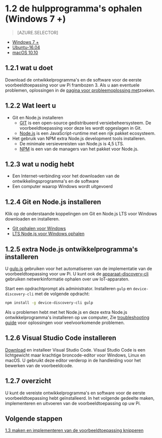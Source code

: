 <properties
 pageTitle="Hulpprogramma's (Windows 7 +) | Microsoft Azure"
 description="Download en installeer de vereiste hulpprogramma's en software voor de toepassing van het eerste monster voor uw Pi in Windows 7 en latere versies."
 services="iot-hub"
 documentationCenter=""
 authors="shizn"
 manager="timlt"
 tags=""
 keywords=""/>

<tags
 ms.service="iot-hub"
 ms.devlang="multiple"
 ms.topic="article"
 ms.tgt_pltfrm="na"
 ms.workload="na"
 ms.date="10/21/2016"
 ms.author="xshi"/>

# <a name="12-get-the-tools-windows-7-"></a>1.2 de hulpprogramma's ophalen (Windows 7 +) 

> [AZURE.SELECTOR]
- [Windows 7 +](iot-hub-raspberry-pi-kit-node-lesson1-get-the-tools-win32.md)
- [Ubuntu-16.04](iot-hub-raspberry-pi-kit-node-lesson1-get-the-tools-ubuntu.md)
- [macOS 10.10](iot-hub-raspberry-pi-kit-node-lesson1-get-the-tools-mac.md)

## <a name="121-what-you-will-do"></a>1.2.1 wat u doet

Download de ontwikkelprogramma's en de software voor de eerste voorbeeldtoepassing voor uw Pi frambozen 3. Als u aan eventuele problemen, oplossingen in de [pagina voor probleemoplossing met](iot-hub-raspberry-pi-kit-node-troubleshooting.md)zoeken.

## <a name="122-what-you-will-learn"></a>1.2.2 Wat leert u
- Git en Node.js installeren
  - [GIT](https://git-scm.com) is een open-source gedistribueerd versiebeheersysteem. De voorbeeldtoepassing voor deze les wordt opgeslagen in Git.
  - [Node.js](https://nodejs.org/en/) is een JavaScript-runtime met een rijk pakket ecosysteem.
- Het gebruik van NPM extra Node.js development tools installeren.
  - De minimale versievereisten van Node.js is 4,5 LTS.
  - [NPM](https://www.npmjs.com) is een van de managers van het pakket voor Node.js.

## <a name="123-what-you-need"></a>1.2.3 wat u nodig hebt

- Een Internet-verbinding voor het downloaden van de ontwikkelingsprogramma's en de software
- Een computer waarop Windows wordt uitgevoerd

## <a name="124-install-git-and-nodejs"></a>1.2.4 Git en Node.js installeren

Klik op de onderstaande koppelingen om Git en Node.js LTS voor Windows downloaden en installeren.

- [Git ophalen voor Windows](https://git-scm.com/download/win/)
- [LTS Node.js voor Windows ophalen](https://nodejs.org/en/)

## <a name="125-install-additional-nodejs-development-tools"></a>1.2.5 extra Node.js ontwikkelprogramma's installeren

U [gulp.js](http://gulpjs.com) gebruiken voor het automatiseren van de implementatie van de voorbeeldtoepassing voor uw Pi. U kunt ook de [apparaat-discovery-cli](https://github.com/Azure/device-discovery-cli) gebruiken netwerkinformatie ophalen over uw IoT-apparaten.

Start een opdrachtprompt als administrator. Installeren `gulp` en `device-discovery-cli` met de volgende opdracht:

```bash
npm install -g device-discovery-cli gulp
```
    
Als u problemen hebt met het Node.js en deze extra Node.js ontwikkelprogramma's installeren op uw computer, Zie [troubleshooting guide](iot-hub-raspberry-pi-kit-node-troubleshooting.md) voor oplossingen voor veelvoorkomende problemen.

## <a name="126-install-visual-studio-code"></a>1.2.6 Visual Studio Code installeren

[Download](https://code.visualstudio.com/docs/setup/windows) en installeer Visual Studio Code. Visual Studio Code is een lichtgewicht maar krachtige broncode-editor voor Windows, Linux en macOS. U gebruikt deze editor verderop in de handleiding voor het bewerken van de voorbeeldcode.

## <a name="127-summary"></a>1.2.7 overzicht

U kunt de vereiste ontwikkelprogramma's en software voor de eerste voorbeeldtoepassing hebt geïnstalleerd. In het volgende gedeelte maken, implementeren en uitvoeren van de voorbeeldtoepassing op uw Pi.

## <a name="next-steps"></a>Volgende stappen

[1.3 maken en implementeren van de voorbeeldtoepassing knipperen](iot-hub-raspberry-pi-kit-node-lesson1-deploy-blink-app.md)

